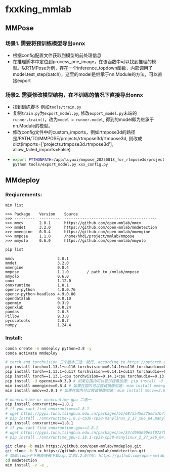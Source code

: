# fxxking_mmlab

## MMPose
### 场景1. 需要将预训练模型导出onnx
* 根据config配置文件获取到模型的前处理信息
* 在推理脚本中定位到process_one_image，在该函数中可以找到推理的模型。以RTMPose为例，存在一个inference_topdown函数，内部调用了model.test_step(batch)，这里的model是继承于nn.Module的方法，可以直接export


### 场景2. 需要修改模型结构，在不训练的情况下直接导出onnx
* 找到训练脚本 例如`tools/train.py`
* 复制`train.py`为`export_model.py`, 修改`export_model.py`末端的`runner.train()`，改为`model = runner.model`, 得到的model即为继承于nn.Module的模型。
* 修改config文件中的custom_imports，例如rtmpose3d的路径是/PATH/TO/MMPOSE/projects/rtmpose3d/rtmpose3d, 则改成dict(imports=['projects.rtmpose3d.rtmpose3d'], allow_failed_imports=False)
* ```bash
  export PYTHONPATH=/app/luyuxi/mmpose_20250818_for_rtmpose3d/projects:$PYTHONPATH
  python tools/export_model.py xxx_config.py
  ```

## MMdeploy

### Reqiurements:
```bash
mim list
```

```
>>> Package    Version    Source
>>> ---------  ---------  -----------------------------------------
>>> mmcv       2.0.1      https://github.com/open-mmlab/mmcv
>>> mmdet      3.2.0      https://github.com/open-mmlab/mmdetection
>>> mmengine   0.8.4      https://github.com/open-mmlab/mmengine
>>> mmpose     1.1.0      /home/hhd1/project/mmlab/mmpose
>>> mmyolo     0.6.0      https://github.com/open-mmlab/mmyolo
```

```bash
pip list
```

```
mmcv                   2.0.1
mmdet                  3.2.0
mmengine               0.8.4
mmpose                 1.1.0        / path to /mmlab/mmpose
mmyolo                 0.6.0
onnx                   1.12.0
onnxruntime            1.8.1
opencv-python          4.8.0.76
opencv-python-headless 4.9.0.80
opendatalab            0.0.10
openmim                0.3.9
openxlab               0.0.24
pandas                 2.0.3
Pillow                 9.3.0
pycocotools            2.0.7
numpy                  1.24.4
```

### Install:
```bash
conda create -n mmdeploy python=3.8 -y
conda activate mmdeploy

# torch and torchvision 三个版本三选一就行, according to https://pytorch.org/get-started/previous-versions/
pip install torch==1.13.1+cu116 torchvision==0.14.1+cu116 torchaudio==0.13.1 --extra-index-url https://download.pytorch.org/whl/cu116 # CUDA 11.6
pip install torch==1.13.1+cu117 torchvision==0.14.1+cu117 torchaudio==0.13.1 --extra-index-url https://download.pytorch.org/whl/cu117 # CUDA 11.7
pip install torch==1.13.1+cpu torchvision==0.14.1+cpu torchaudio==0.13.1 --extra-index-url https://download.pytorch.org/whl/cpu # CPU only
pip install -U openmim==0.3.9 # 如果在国内可以尝试镜像加速: pip install -U openmim==0.3.9 -i https://mirrors.aliyun.com/pypi/simple
mim install mmengine==0.8.4 # 如果在国内可以尝试镜像加速: mim install mmengine==0.8.4 -i https://mirrors.aliyun.com/pypi/simple
mim install mmcv==2.0.1 # 如果在国内可以尝试镜像加速: mim install mmcv==2.0.1 -i https://mirrors.aliyun.com/pypi/simple

# onnxruntime or onnxruntime-gpu 二选一
pip install onnxruntime==1.8.1
# if you cant find onnxruntime==1.8.1
# wget https://pypi.tuna.tsinghua.edu.cn/packages/b1/68/5a45e375e3a7b71edb8f48101dcc9f6339c3c2ccbbed6f2193b599c8f4be/onnxruntime-1.8.1-cp38-cp38-manylinux_2_17_x86_64.manylinux2014_x86_64.whl
# pip install ./onnxruntime-1.8.1-cp38-cp38-manylinux_2_17_x86_64.manylinux2014_x86_64.whl
pip install onnxruntime==1.8.1
# if you cant find onnxruntime-gpu==1.8.1
# wget https://pypi.tuna.tsinghua.edu.cn/packages/ae/53/d065090e5f0727bf892313f0fdd005eb0cc9942486cfec38f6ad6e03d8fc/onnxruntime_gpu-1.18.1-cp38-cp38-manylinux_2_27_x86_64.manylinux_2_28_x86_64.whl#sha256=96e665393934cd6a2d7f5c4a8449815fc88e6afaeafc0b1da795545fabc7624f
# pip install ./onnxruntime_gpu-1.18.1-cp38-cp38-manylinux_2_27_x86_64.manylinux_2_28_x86_64.whl

git clone -b main https://github.com/open-mmlab/mmdeploy.git
git clone -b 3.x https://github.com/open-mmlab/mmdetection.git
# 如果clone不下来直接去下载zip,实测3.2.0可用: https://github.com/open-mmlab/mmdetection/tree/v3.2.0, 点击`code`，-> `download ZIP` , about 14.7 MB
cd mmdetection
mim install -v -e .
```
